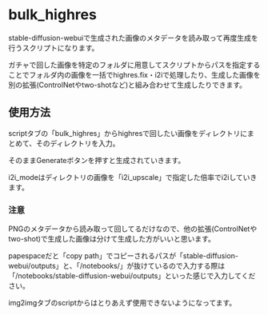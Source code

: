 # bulk_highres

stable-diffusion-webuiで生成された画像のメタデータを読み取って再度生成を行うスクリプトになります。

ガチャで回した画像を特定のフォルダに用意してスクリプトからパスを指定することでフォルダ内の画像を一括でhighres.fix・i2iで処理したり、生成した画像を別の拡張(ControlNetやtwo-shotなど)と組み合わせて生成したりできます。

## 使用方法

scriptタブの「bulk_highres」からhighresで回したい画像をディレクトリにまとめて、そのディレクトリを入力。

そのままGenerateボタンを押すと生成されていきます。

i2i_modeはディレクトリの画像を「i2i_upscale」で指定した倍率でi2iしていきます。

### 注意

PNGのメタデータから読み取って回してるだけなので、他の拡張(ControlNetやtwo-shot)で生成した画像は分けて生成した方がいいと思います。

papespaceだと「copy path」でコピーされるパスが「stable-diffusion-webui/outputs」と、「/notebooks/」が抜けているので入力する際は「/notebooks/stable-diffusion-webui/outputs」といった感じで入力してください。

img2imgタブのscriptからはとりあえず使用できないようになってます。
